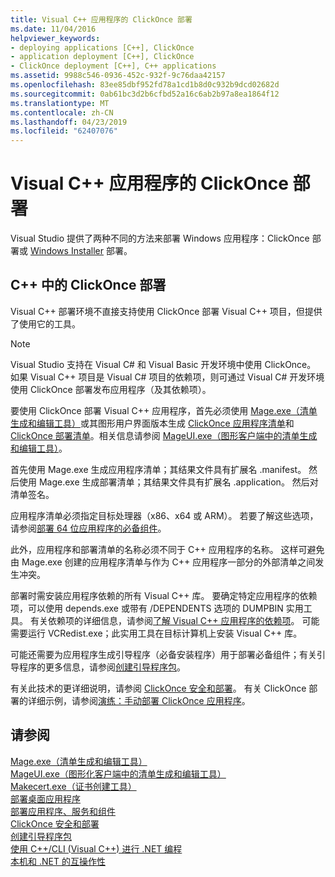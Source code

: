```yaml
---
title: Visual C++ 应用程序的 ClickOnce 部署
ms.date: 11/04/2016
helpviewer_keywords:
- deploying applications [C++], ClickOnce
- application deployment [C++], ClickOnce
- ClickOnce deployment [C++], C++ applications
ms.assetid: 9988c546-0936-452c-932f-9c76daa42157
ms.openlocfilehash: 83ee85dbf952fd78a1cd1b8d0c932b9dcd02682d
ms.sourcegitcommit: 0ab61bc3d2b6cfbd52a16c6ab2b97a8ea1864f12
ms.translationtype: MT
ms.contentlocale: zh-CN
ms.lasthandoff: 04/23/2019
ms.locfileid: "62407076"
---
```

# <a name="clickonce-deployment-for-visual-c-applications"></a>Visual C++ 应用程序的 ClickOnce 部署

Visual Studio 提供了两种不同的方法来部署 Windows 应用程序：ClickOnce 部署或 [Windows Installer](/windows/desktop/Msi/windows-installer-portal) 部署。

## <a name="clickonce-deployment-in-c"></a>C++ 中的 ClickOnce 部署

Visual C++ 部署环境不直接支持使用 ClickOnce 部署 Visual C++ 项目，但提供了使用它的工具。

> [!NOTE]
>  Visual Studio 支持在 Visual C# 和 Visual Basic 开发环境中使用 ClickOnce。 如果 Visual C++ 项目是 Visual C# 项目的依赖项，则可通过 Visual C# 开发环境使用 ClickOnce 部署发布应用程序（及其依赖项）。

要使用 ClickOnce 部署 Visual C++ 应用程序，首先必须使用 [Mage.exe（清单生成和编辑工具）](/dotnet/framework/tools/mage-exe-manifest-generation-and-editing-tool)或其图形用户界面版本生成 [ClickOnce 应用程序清单](/visualstudio/deployment/clickonce-application-manifest)和 [ClickOnce 部署清单](/visualstudio/deployment/clickonce-deployment-manifest)。相关信息请参阅 [MageUI.exe（图形客户端中的清单生成和编辑工具）](/dotnet/framework/tools/mageui-exe-manifest-generation-and-editing-tool-graphical-client)。

首先使用 Mage.exe 生成应用程序清单；其结果文件具有扩展名 .manifest。 然后使用 Mage.exe 生成部署清单；其结果文件具有扩展名 .application。 然后对清单签名。

应用程序清单必须指定目标处理器（x86、x64 或 ARM）。 若要了解这些选项，请参阅[部署 64 位应用程序的必备组件](/visualstudio/deployment/deploying-prerequisites-for-64-bit-applications)。

此外，应用程序和部署清单的名称必须不同于 C++ 应用程序的名称。 这样可避免由 Mage.exe 创建的应用程序清单与作为 C++ 应用程序一部分的外部清单之间发生冲突。

部署时需安装应用程序依赖的所有 Visual C++ 库。 要确定特定应用程序的依赖项，可以使用 depends.exe 或带有 /DEPENDENTS 选项的 DUMPBIN 实用工具。 有关依赖项的详细信息，请参阅[了解 Visual C++ 应用程序的依赖项](understanding-the-dependencies-of-a-visual-cpp-application.md)。 可能需要运行 VCRedist.exe；此实用工具在目标计算机上安装 Visual C++ 库。

可能还需要为应用程序生成引导程序（必备安装程序）用于部署必备组件；有关引导程序的更多信息，请参阅[创建引导程序包](/visualstudio/deployment/creating-bootstrapper-packages)。

有关此技术的更详细说明，请参阅 [ClickOnce 安全和部署](/visualstudio/deployment/clickonce-security-and-deployment)。 有关 ClickOnce 部署的详细示例，请参阅[演练：手动部署 ClickOnce 应用程序](/visualstudio/deployment/walkthrough-manually-deploying-a-clickonce-application)。

## <a name="see-also"></a>请参阅

[Mage.exe（清单生成和编辑工具）](/dotnet/framework/tools/mage-exe-manifest-generation-and-editing-tool)<br>
[MageUI.exe（图形化客户端中的清单生成和编辑工具）](/dotnet/framework/tools/mageui-exe-manifest-generation-and-editing-tool-graphical-client)<br>
[Makecert.exe（证书创建工具）](https://msdn.microsoft.com/library/windows/desktop/aa386968)<br>
[部署桌面应用程序](deploying-native-desktop-applications-visual-cpp.md)<br>
[部署应用程序、服务和组件](/visualstudio/deployment/deploying-applications-services-and-components)<br>
[ClickOnce 安全和部署](/visualstudio/deployment/clickonce-security-and-deployment)<br>
[创建引导程序包](/visualstudio/deployment/creating-bootstrapper-packages)<br>
[使用 C++/CLI (Visual C++) 进行 .NET 编程](../dotnet/dotnet-programming-with-cpp-cli-visual-cpp.md)<br>
[本机和 .NET 的互操作性](../dotnet/native-and-dotnet-interoperability.md)
